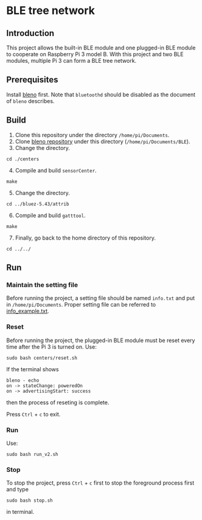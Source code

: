 # BLE tree network

## Introduction
This project allows the built-in BLE module and one plugged-in BLE module to cooperate on Raspberry Pi 3 model B. With this project and two BLE modules, multiple Pi 3 can form a BLE tree network.

## Prerequisites
Install [bleno](https://github.com/sandeepmistry/bleno) first. Note that `bluetoothd` should be disabled as the document of `bleno` describes.

## Build
1. Clone this repository under the directory `/home/pi/Documents`.
2. Clone [bleno repository](https://github.com/sandeepmistry/bleno) under this directory (`/home/pi/Documents/BLE`).
3. Change the directory.
 ```
 cd ./centers
 ```
4. Compile and build `sensorCenter`.
```
make
```

5. Change the directory.
```
cd ../bluez-5.43/attrib
```

6. Compile and build `gatttool`.
```
make
```

7. Finally, go back to the home directory of this repository.
```
cd ../../
```

## Run

### Maintain the setting file

Before running the project, a setting file should be named `info.txt` and put in `/home/pi/Documents`. Proper setting file can be referred to [info_example.txt](./info_example.txt).

### Reset

Before running the project, the plugged-in BLE module must be reset every time after the Pi 3 is turned on.
Use:
```
sudo bash centers/reset.sh
```

If the terminal shows
```
bleno - echo
on -> stateChange: poweredOn
on -> advertisingStart: success
```

then the process of reseting is complete.

Press `Ctrl` + `c` to exit.

### Run

Use:
```
sudo bash run_v2.sh
```

### Stop

To stop the project, press `Ctrl` + `c` first to stop the foreground process first and type
```
sudo bash stop.sh
```
in terminal.
